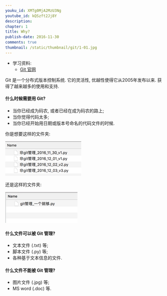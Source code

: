 ```yaml
---
youku_id: XMTg0MjA2MzU3Ng
youtube_id: kQSzft2Jj8Y
description: 
chapter: 1
title: Why?
publish-date: 2016-11-30
comments: true
thumbnail: /static/thumbnail/git/1-01.jpg
---
```

* 学习资料:
  * [Git 官网](https://git-scm.com/)

Git 是一个分布式版本控制系统. 它的灵活性, 优越性使得它从2005年发布以来. 
获得了越来越多的使用和支持.

#### 什么时候需要用 Git?

* 当你已经成为码农, 或者已经在成为码农的路上;
* 当你觉得代码太多;
* 当你已经开始用日期或版本号命名的代码文件的时候.

你是想要这样的文件夹:

<img class="course-image" src="/static/results/git/1-1-1.png">

还是这样的文件夹:

<img class="course-image" src="/static/results/git/1-1-2.png">


#### 什么文件可以被 Git 管理?

* 文本文件 (.txt) 等;
* 脚本文件 (.py) 等;
* 各种基于文本信息的文件.

#### 什么文件不能被 Git 管理?

* 图片文件 (.jpg) 等;
* MS word (.doc) 等.